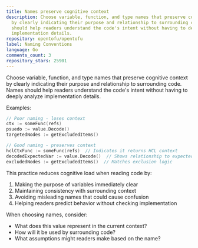 ```yaml
---
title: Names preserve cognitive context
description: Choose variable, function, and type names that preserve cognitive context
  by clearly indicating their purpose and relationship to surrounding code. Names
  should help readers understand the code's intent without having to deeply analyze
  implementation details.
repository: opentofu/opentofu
label: Naming Conventions
language: Go
comments_count: 3
repository_stars: 25901
---
```


Choose variable, function, and type names that preserve cognitive context by clearly indicating their purpose and relationship to surrounding code. Names should help readers understand the code's intent without having to deeply analyze implementation details.

Examples:
```go
// Poor naming - loses context
ctx := someFunc(refs)
psuedo := value.Decode()
targetedNodes := getExcludedItems()

// Good naming - preserves context
hclCtxFunc := someFunc(refs)  // Indicates it returns HCL context
decodedExpectedVar := value.Decode()  // Shows relationship to expected value
excludedNodes := getExcludedItems()  // Matches exclusion logic
```

This practice reduces cognitive load when reading code by:
1. Making the purpose of variables immediately clear
2. Maintaining consistency with surrounding context
3. Avoiding misleading names that could cause confusion
4. Helping readers predict behavior without checking implementation

When choosing names, consider:
- What does this value represent in the current context?
- How will it be used by surrounding code?
- What assumptions might readers make based on the name?